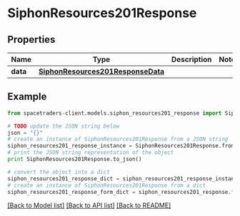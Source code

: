 # SiphonResources201Response



## Properties

Name | Type | Description | Notes
------------ | ------------- | ------------- | -------------
**data** | [**SiphonResources201ResponseData**](SiphonResources201ResponseData.md) |  | 

## Example

```python
from spacetraders-client.models.siphon_resources201_response import SiphonResources201Response

# TODO update the JSON string below
json = "{}"
# create an instance of SiphonResources201Response from a JSON string
siphon_resources201_response_instance = SiphonResources201Response.from_json(json)
# print the JSON string representation of the object
print SiphonResources201Response.to_json()

# convert the object into a dict
siphon_resources201_response_dict = siphon_resources201_response_instance.to_dict()
# create an instance of SiphonResources201Response from a dict
siphon_resources201_response_form_dict = siphon_resources201_response.from_dict(siphon_resources201_response_dict)
```
[[Back to Model list]](../README.md#documentation-for-models) [[Back to API list]](../README.md#documentation-for-api-endpoints) [[Back to README]](../README.md)



